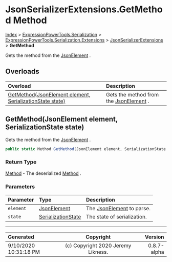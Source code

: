 ﻿# JsonSerializerExtensions.GetMethod Method

[Index](../index.md) > [ExpressionPowerTools.Serialization](ExpressionPowerTools.Serialization.a.md) > [ExpressionPowerTools.Serialization.Extensions](ExpressionPowerTools.Serialization.Extensions.n.md) > [JsonSerializerExtensions](ExpressionPowerTools.Serialization.Extensions.JsonSerializerExtensions.cs.md) > **GetMethod**

Gets the method from the [JsonElement](https://docs.microsoft.com/dotnet/api/system.text.json.jsonelement) .

## Overloads

| Overload | Description |
| :-- | :-- |
| [GetMethod(JsonElement element, SerializationState state)](#getmethodjsonelement-element-serializationstate-state) | Gets the method from the [JsonElement](https://docs.microsoft.com/dotnet/api/system.text.json.jsonelement) . |
## GetMethod(JsonElement element, SerializationState state)

Gets the method from the [JsonElement](https://docs.microsoft.com/dotnet/api/system.text.json.jsonelement) .

```csharp
public static Method GetMethod(JsonElement element, SerializationState state)
```

### Return Type

 [Method](ExpressionPowerTools.Serialization.Serializers.Method.cs.md)  - The deserialized [Method](ExpressionPowerTools.Serialization.Serializers.Method.cs.md) .

### Parameters

| Parameter | Type | Description |
| :-- | :-- | :-- |
| `element` | [JsonElement](https://docs.microsoft.com/dotnet/api/system.text.json.jsonelement) | The [JsonElement](https://docs.microsoft.com/dotnet/api/system.text.json.jsonelement) to parse. |
| `state` | [SerializationState](ExpressionPowerTools.Serialization.Serializers.SerializationState.cs.md) | The state of serialization. |



---

| Generated | Copyright | Version |
| :-- | :-: | --: |
| 9/10/2020 10:31:18 PM | (c) Copyright 2020 Jeremy Likness. | 0.8.7-alpha |
